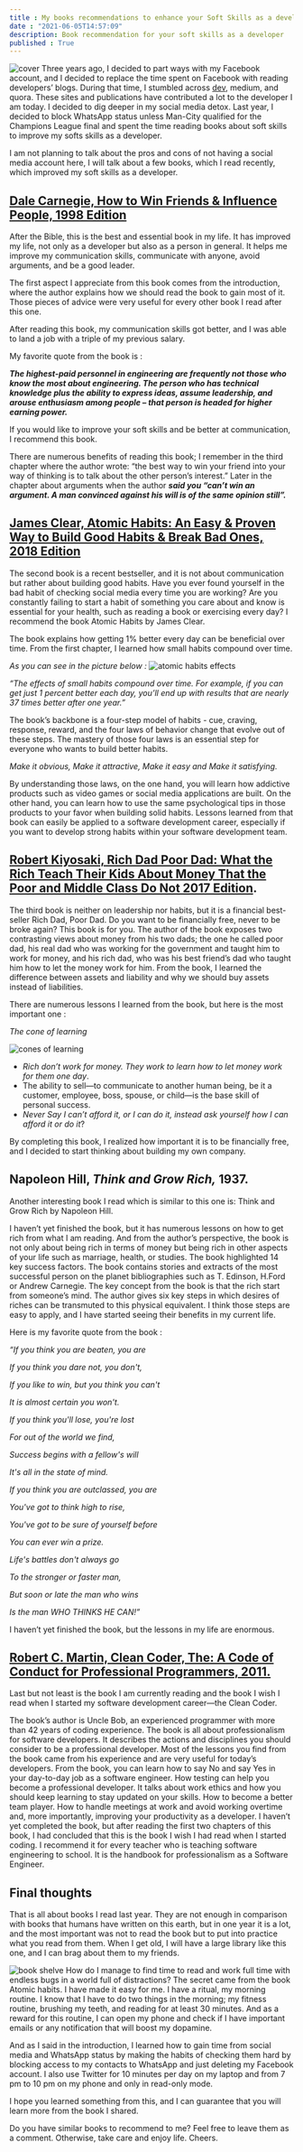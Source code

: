 ```yaml
---
title : My books recommendations to enhance your Soft Skills as a developer
date : "2021-06-05T14:57:09"
description: Book recommendation for your soft skills as a developer
published : True
---
```

![cover](./images/cover.png)
Three years ago, I decided to part ways with my Facebook account, and I decided to replace the time spent on Facebook with reading developers’ blogs. During that time, I stumbled across [dev](https://dev.to/), medium, and quora. These sites and publications have contributed a lot to the developer I am today.  I decided to dig deeper in my social media detox. Last year, I decided to block WhatsApp status unless Man-City qualified for the Champions League final and spent the time reading books about soft skills to improve my softs skills as a developer.

I am not planning to talk about the pros and cons of not having a social media account here, I will talk about a few books, which I read recently, which improved my soft skills as a developer. 



## [Dale Carnegie, How to Win Friends & Influence People, 1998 Edition](https://www.amazon.com/How-Win-Friends-Influence-People/dp/0671027034)

After the Bible, this is the best and essential book in my life. It has improved my life, not only as a developer but also as a person in general. It helps me improve my communication skills, communicate with anyone, avoid arguments, and be a good leader. 

The first aspect I appreciate from this book comes from the introduction, where the author explains how we should read the book to gain most of it. Those pieces of advice were very useful for every other book I read after this one. 

After reading this book, my communication skills got better, and I was able to land a job with a triple of my previous salary. 

My favorite quote from the book is : 

**_The highest-paid personnel in engineering are frequently not those who know the most about engineering. The person who has technical knowledge plus the ability to express ideas, assume leadership, and arouse enthusiasm among people – that person is headed for higher earning power._**

If you would like to improve your soft skills and be better at communication, I recommend this book. 

There are numerous benefits of reading this book; I remember in the third chapter where the author wrote: “the best way to win your friend into your way of thinking is to talk about the other person’s interest.” Later in the chapter about arguments when the author _**said you “can’t win an argument. A man convinced against his will is of the same opinion still”.**_



## [James Clear, Atomic Habits: An Easy & Proven Way to Build Good Habits & Break Bad Ones, 2018 Edition ](https://www.amazon.com/Atomic-Habits-Proven-Build-Break/dp/0735211299)

The second book is a recent bestseller, and it is not about communication but rather about building good habits. Have you ever found yourself in the bad habit of checking social media every time you are working? Are you constantly failing to start a habit of something you care about and know is essential for your health, such as reading a book or exercising every day? I recommend the book Atomic Habits by James Clear.  

The book explains how getting 1% better every day can be beneficial over time.  From the first chapter, I learned how small habits compound over time. 

_As you can see in the picture below :_
![atomic habits effects](./images/atomic_habits_effects.png)

_“The effects of small habits compound over time. For example, if you can get just 1 percent better each day, you’ll end up with results that are nearly 37 times better after one year.”_

The book’s backbone is a four-step model of habits  - cue, craving, response, reward, and the four laws of behavior change that evolve out of these steps. The mastery of those four laws is an essential step for everyone who wants to build better habits. 

_Make it obvious, Make it attractive, Make it easy and Make it satisfying._

By understanding those laws, on the one hand, you will learn how addictive products such as video games or social media applications are built. On the other hand, you can learn how to use the same psychological tips in those products to your favor when building solid habits. Lessons learned from that book can easily be applied to a software development career, especially if you want to develop strong habits within your software development team.



## [Robert Kiyosaki, Rich Dad Poor Dad: What the Rich Teach Their Kids About Money That the Poor and Middle Class Do Not 2017 Edition](https://www.amazon.com/Rich-Dad-Poor-Teach-Middle/dp/1612680194).

The third book is neither on leadership nor habits, but it is a financial best-seller  Rich Dad, Poor Dad.  Do you want to be financially free, never to be broke again? This book is for you. The author of the book exposes two contrasting views about money from his two dads; the one he called poor dad, his real dad who was working for the government and taught him to work for money, and his rich dad, who was his best friend’s dad who taught him how to let the money work for him. From the book, I learned the difference between assets and liability and why we should buy assets instead of liabilities. 

There are numerous lessons I learned from the book, but here is the most important one : 



_The cone of learning_

![cones of learning](./images/cone_of_learnings.png)
    
*   _Rich don’t work for money. They work to learn how to let money work for them one day_.
*   The ability to sell—to communicate to another human being, be it a customer, employee, boss, spouse, or child—is the base skill of personal success.
*   _Never Say I can’t afford it, or I can do it, instead ask yourself how I can afford it or do it_?

By completing this book, I realized how important it is to be financially free, and I decided to start thinking about building my own company. 



## Napoleon Hill, _Think and Grow Rich,_ 1937.

Another interesting book I read which is similar to this one is: Think and  Grow Rich by Napoleon Hill. 

I haven’t yet finished the book, but it has numerous lessons on how to get rich from what I am reading. And from the author’s perspective, the book is not only about being rich in terms of money but being rich in other aspects of your life such as marriage, health, or studies. The book highlighted 14 key success factors. The book contains stories and extracts of the most successful person on the planet bibliographies such as T. Edinson, H.Ford or Andrew Carnegie. The key concept from the book is that the rich start from someone’s mind. The author gives six key steps in which desires of riches can be transmuted to this physical equivalent. I think those steps are easy to apply, and I have started seeing their benefits in my current life. 

Here is my favorite quote from the book : 

_“If you think you are beaten, you are_

_If you think you dare not, you don't,_

_If you like to win, but you think you can't_

_It is almost certain you won't._

_If you think you'll lose, you're lost_

_For out of the world we find,_

_Success begins with a fellow's will_

_It's all in the state of mind._

_If you think you are outclassed, you are_

_You've got to think high to rise,_

_You've got to be sure of yourself before_

_You can ever win a prize._

_Life's battles don't always go_

_To the stronger or faster man,_

_But soon or late the man who wins_

_Is the man WHO THINKS HE CAN!”_

I haven’t yet finished the book, but the lessons in my life are enormous. 



## [Robert C. Martin, Clean Coder, The: A Code of Conduct for Professional Programmers, 2011.](https://www.amazon.com/Clean-Coder-Conduct-Professional-Programmers/dp/0137081073)

Last but not least is the book I am currently reading and the book I wish I read when I started my software development career—the Clean Coder.

The book’s author is Uncle Bob, an experienced programmer with more than 42 years of coding experience. The book is all about professionalism for software developers. It describes the actions and disciplines you should consider to be a professional developer. Most of the lessons you find from the book came from his experience and are very useful for today’s developers. From the book, you can learn how to say No and say Yes in your day-to-day job as a software engineer. How testing can help you become a professional developer. It talks about work ethics and how you should keep learning to stay updated on your skills. How to become a better team player. How to handle meetings at work and avoid working overtime and, more importantly, improving your productivity as a developer. I haven’t yet completed the book, but after reading the first two chapters of this book, I had concluded that this is the book I wish I had read when I started coding. I recommend it for every teacher who is teaching software engineering to school. It is the handbook for professionalism as a Software Engineer. 

## Final thoughts

That is all about books I read last year. They are not enough in comparison with  books that humans have written on this earth, but in one year it is a lot, and the most important was not to read the book but to put into practice what you read from them. When I get old, I will have a large library like this one, and I can brag about them to my friends. 


![book shelve](./images/book_shelf.png)
How do I manage to find time to read and work full time with endless bugs in a world full of distractions? The secret came from the book Atomic habits. I have made it easy for me. I have a ritual, my morning routine. I know that I have to do two things in the morning; my fitness routine, brushing my teeth, and reading for at least 30 minutes. And as a reward for this routine, I can open my phone and check if I have important emails or any notification that will boost my dopamine. 

And as I said in the introduction, I learned how to gain time from social media and WhatsApp status by making the habits of checking them hard by blocking access to my contacts to WhatsApp and just deleting my Facebook account. I also use Twitter for 10 minutes per day on my laptop and from 7 pm to 10 pm on my phone and only in read-only mode.

I hope you learned something from this, and I can guarantee that you will learn more from the book I shared.

Do you have similar books to recommend to me? Feel free to leave them as a  comment. Otherwise, take care and enjoy life. Cheers.

 
